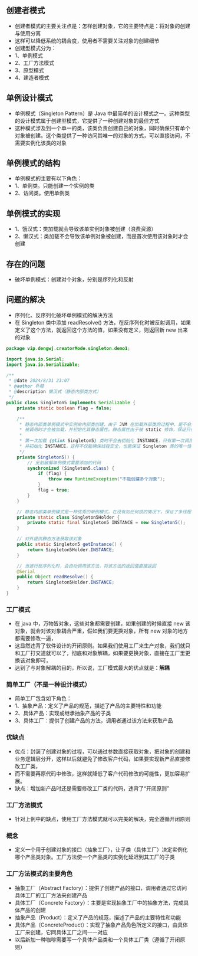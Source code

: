 ## 创建者模式
* 创建者模式的主要关注点是：怎样创建对象，它的主要特点是：将对象的创建与使用分离
* 这样可以降低系统的耦合度，使用者不需要关注对象的创建细节
* 创建型模式分为：
* 1、单例模式
* 2、工厂方法模式
* 3、原型模式
* 4、建造者模式

## 单例设计模式
* 单例模式（Singleton Pattern）是 Java 中最简单的设计模式之一。这种类型的设计模式属于创建型模式，它提供了一种创建对象的最佳方式
* 这种模式涉及到一个单一的类，该类负责创建自己的对象，同时确保只有单个对象被创建。这个类提供了一种访问其唯一的对象的方式，可以直接访问，不需要实例化该类的对象

## 单例模式的结构
* 单例模式的主要有以下角色：
* 1、单例类。只能创建一个实例的类
* 2、访问类。使用单例类

## 单例模式的实现
* 1、饿汉式：类加载就会导致该单实例对象被创建（浪费资源）
* 2、懒汉式：类加载不会导致该单例对象被创建，而是首次使用该对象时才会创建

## 存在的问题
* 破坏单例模式：创建对个对象，分别是序列化和反射

## 问题的解决
* 序列化、反序列化破坏单例模式的解决方法
* 在 Singleton 类中添加 readResolve() 方法，在反序列化时被反射调用，如果定义了这个方法，就返回这个方法的值，如果没有定义，则返回新 new 出来的对象
```java
package vip.dengwj.creatorMode.singleton.demo1;

import java.io.Serial;
import java.io.Serializable;

/**
 * @date 2024/8/31 23:07
 * @author 朴睦
 * @description 懒汉式（静态内部类方式）
 */
public class Singleton5 implements Serializable {
    private static boolean flag = false;

    /**
     * 静态内部类单例模式中实例由内部类创建，由于 JVM 在加载外部类的过程中，是不会加载静态内部类的，只有内部类的属性/方法
     * 被调用时才会被加载，并初始化其静态属性。静态属性由于被 static 修饰，保证只被实例化一次，并且严格保证实例化顺序
     *
     * 第一次加载 {@link Singleton5} 类时不会去初始化 INSTANCE，只有第一次调用 getInstance，虚拟机加载 {@link Singleton5Holder}
     * 并初始化 INSTANCE，这样不仅能确保线程安全，也能保证 Singleton 类的唯一性
     */
    private Singleton5() {
        // 反射破解单例模式需要添加的代码
        synchronized (Singleton5.class) {
            if (flag) {
                throw new RuntimeException("不能创建多个对象");
            }
            flag = true;
        }
    }

    // 静态内部类单例模式是一种优秀的单例模式，在没有加任何锁的情况下，保证了多线程下的安全，并且没有任何性能影响和空间浪费
    private static class Singleton5Holder {
        private static final Singleton5 INSTANCE = new Singleton5();
    }

    // 对外提供静态方法获取该对象
    public static Singleton5 getInstance() {
        return Singleton5Holder.INSTANCE;
    }

    // 当进行反序列化时，会自动调用该方法，将该方法的返回值直接返回
    @Serial
    public Object readResolve() {
        return Singleton5Holder.INSTANCE;
    }
}
```
 
### 工厂模式
* 在 java 中，万物皆对象，这些对象都需要创建，如果创建的时候直接 new 该对象，就会对该对象耦合严重，假如我们要更换对象，所有 new 对象的地方都需要修改一遍，
* 这显然违背了软件设计的开闭原则。如果我们使用工厂来生产对象，我们就只和工厂打交道就可以了，彻底和对象解耦，如果要更换对象，直接在工厂里更换该对象即可，
* 达到了与对象解耦的目的，所以说，工厂模式最大的优点就是：**解耦**

### 简单工厂（不是一种设计模式）
* 简单工厂包含如下角色：
* 1、抽象产品：定义了产品的规范，描述了产品的主要特性和功能
* 2、具体产品：实现或继承抽象产品的子类
* 3、具体工厂：提供了创建产品的方法，调用者通过该方法来获取产品

### 优缺点
* 优点：封装了创建对象的过程，可以通过参数直接获取对象，把对象的创建和业务逻辑层分开，这样以后就避免了修改客户代码，如果要实现新产品直接修改工厂类，
* 而不需要再原代码中修改，这样就降低了客户代码修改的可能性，更加容易扩展。
* 缺点：增加新产品时还是需要修改工厂类的代码，违背了“开闭原则”

### 工厂方法模式
* 针对上例中的缺点，使用工厂方法模式就可以完美的解决，完全遵循开闭原则

### 概念
* 定义一个用于创建对象的接口（抽象工厂），让子类（具体工厂）决定实例化哪个产品类对象。工厂方法使一个产品类的实例化延迟到其工厂的子类

### 工厂方法模式的主要角色
* 抽象工厂（Abstract Factory）：提供了创建产品的接口，调用者通过它访问具体工厂的工厂方法来创建产品
* 具体工厂（Concrete Factory）：主要是实现抽象工厂中的抽象方法，完成具体产品的创建
* 抽象产品（Product）：定义了产品的规范，描述了产品的主要特性和功能
* 具体产品（ConcreteProduct）：实现了抽象产品角色所定义的接口，由具体工厂来创建，它同具体工厂之间一一对应
* 以后新加一种咖啡需要写一个具体产品类和一个具体工厂类（遵循了开闭原则）